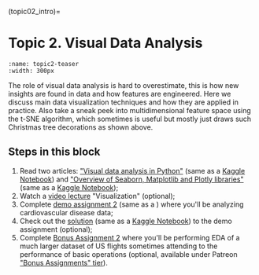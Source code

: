 (topic02_intro)=

# Topic 2. Visual Data Analysis

```{figure} /_static/img/topic2-teaser.jpg
:name: topic2-teaser
:width: 300px
```

The role of visual data analysis is hard to overestimate, this is how new insights are found in data and how features are engineered. Here we discuss main data visualization techniques and how they are applied in practice. Also take a sneak peek into multidimensional feature space using the t-SNE algorithm, which sometimes is useful but mostly just draws such Christmas tree decorations as shown above.


## Steps in this block

1. Read two articles: ["Visual data analysis in Python"](topic2_part1) (same as a [Kaggle Notebook](https://www.kaggle.com/kashnitsky/topic-2-visual-data-analysis-in-python)) and ["Overview of Seaborn, Matplotlib and Plotly libraries"](topic2_part2) (same as a [Kaggle Notebook](https://www.kaggle.com/kashnitsky/topic-2-part-2-seaborn-and-plotly));
2. Watch a [video lecture](https://www.youtube.com/watch?v=WNoQTNOME5g) "Visualization" (optional);
3. Complete [demo assignment 2](assignment02) (same as a [](https://www.kaggle.com/kashnitsky/a2-demo-analyzing-cardiovascular-data)) where you'll be analyzing cardiovascular disease data;
4. Check out the [solution](assignment02_solution) (same as a [Kaggle Notebook](https://www.kaggle.com/kashnitsky/a2-demo-analyzing-cardiovascular-data-solution)) to the demo assignment (optional);
5. Complete [Bonus Assignment 2](https://www.patreon.com/ods_mlcourse) where you'll be performing EDA of a much larger dataset of US flights sometimes attending to the performance of basic operations (optional, available under Patreon ["Bonus Assignments" tier](https://www.patreon.com/ods_mlcourse)).

